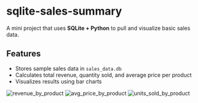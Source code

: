 # sqlite-sales-summary
A mini project that uses **SQLite + Python** to pull and visualize basic sales data.

## Features
- Stores sample sales data in `sales_data.db`
- Calculates total revenue, quantity sold, and average price per product
- Visualizes results using bar charts

![revenue_by_product](https://github.com/user-attachments/assets/d2f969fb-2d72-4edd-8b29-6036aadf9a76)
![avg_price_by_product](https://github.com/user-attachments/assets/520f9264-44eb-487f-8de5-1fa036268ed7)
![units_sold_by_product](https://github.com/user-attachments/assets/9674283e-714e-4f75-9b72-ee525f248e11)
